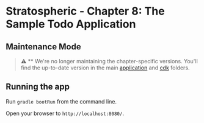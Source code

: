 # Stratospheric - Chapter 8: The Sample Todo Application

## Maintenance Mode

> :warning: ** We're no longer maintaining the chapter-specific versions. You'll find the up-to-date version in the main [application](../../../application) and [cdk](../../../cdk) folders.

## Running the app

Run ```gradle bootRun``` from the command line.

Open your browser to `http://localhost:8080/`.



